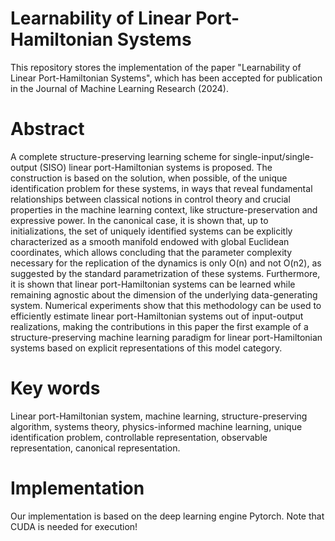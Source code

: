 # Learnability of Linear Port-Hamiltonian Systems
This repository stores the implementation of the paper "Learnability of Linear Port-Hamiltonian Systems", which has been accepted for publication in the Journal of Machine Learning Research (2024). 

# Abstract
A complete structure-preserving learning scheme for single-input/single-output (SISO) linear port-Hamiltonian systems is proposed. The construction is based on the solution, when possible, of the unique identification problem for these systems, in ways that reveal fundamental relationships between classical notions in control theory and crucial properties in the machine learning context, like structure-preservation and expressive power. In the canonical case, it is shown that, up to initializations, the set of uniquely identified systems can be explicitly characterized as a smooth manifold endowed with global Euclidean coordinates, which allows concluding that the parameter complexity necessary for the replication of the dynamics is only O(n) and not O(n2), as suggested by the standard parametrization of these systems. Furthermore, it is shown that linear port-Hamiltonian systems can be learned while remaining agnostic about the dimension of the underlying data-generating system. Numerical experiments show that this methodology can be used to efficiently estimate linear port-Hamiltonian systems out of input-output realizations, making the contributions in this paper the first example of a structure-preserving machine learning paradigm for linear port-Hamiltonian systems based on explicit representations of this model category.

# Key words
Linear port-Hamiltonian system, machine learning, structure-preserving algorithm, systems theory, physics-informed machine learning, unique identification problem, controllable representation, observable representation, canonical representation.

# Implementation
Our implementation is based on the deep learning engine Pytorch. Note that CUDA is needed for execution!
